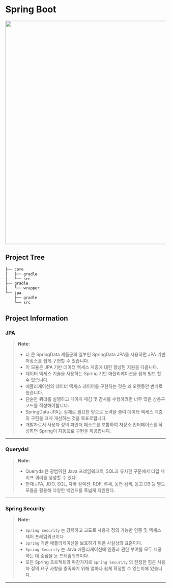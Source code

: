 # Spring Boot

<p align="center">
  <img src="https://user-images.githubusercontent.com/53357210/117662394-78a50680-b1da-11eb-8b39-7eaf9274a44f.png" width="700"/>
</p>


## Project Tree

```bash
├── core
│   ├── gradle
│   └── src
├── gradle
│   └── wrapper
└── jpa
    ├── gradle
    └── src
```

## Project Information

### JPA

>**Note:**
>
> - 더 큰 SpringData 제품군의 일부인 SpringData JPA를 사용하면 JPA 기반 저장소를 쉽게 구현할 수 있습니다.<br/>
> - 이 모듈은 JPA 기반 데이터 액세스 계층에 대한 향상된 지원을 다룹니다.<br/> 
> - 데이터 액세스 기술을 사용하는 Spring 기반 애플리케이션을 쉽게 빌드 할 수 있습니다.<br/>
> - 애플리케이션의 데이터 액세스 레이어를 구현하는 것은 꽤 오랫동안 번거로 웠습니다.<br/> 
> - 단순한 쿼리를 실행하고 페이지 매김 및 감사를 수행하려면 너무 많은 상용구 코드를 작성해야합니다.<br/>
> - SpringData JPA는 실제로 필요한 양으로 노력을 줄여 데이터 액세스 계층의 구현을 크게 개선하는 것을 목표로합니다.<br/>
> - 개발자로서 사용자 정의 파인더 메소드를 포함하여 저장소 인터페이스를 작성하면 Spring이 자동으로 구현을 제공합니다.<br/>

----

### Querydsl

> **Note:**
>
> -  Querydsl은 광범위한 Java 프레임워크로, SQL과 유사한 구문에서 타입 세이프 쿼리를 생성할 수 있다.<br/>
> -  현재 JPA, JDO, SQL, 자바 컬렉션, RDF, 루세, 동면 검색, 몽고 DB 등 별도 모듈을 활용해 다양한 백엔드를 폭넓게 지원한다.<br/>

----

### Spring Security

> **Note:**
> 
> - `Spring Security` 는 강력하고 고도로 사용자 정의 가능한 인증 및 액세스 제어 프레임워크이다
> - `Spring` 기반 애플리케이션을 보호하기 위한 사실상의 표준이다.
> - `Spring Security` 는 Java 애플리케이션에 인증과 권한 부여를 모두 제공하는 데 중점을 둔 프레임워크이다.
> - 모든 Spring 프로젝트와 마찬가지로 `Spring Security` 의 진정한 힘은 사용자 정의 요구 사항을 충족하기 위해 얼마나 쉽게 확장할 수 있는지에 있습니다.

----


